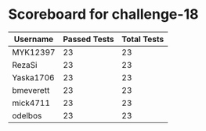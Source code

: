 # Scoreboard for challenge-18
| Username   | Passed Tests | Total Tests |
|------------|--------------|-------------|
| MYK12397 | 23 | 23 |
| RezaSi | 23 | 23 |
| Yaska1706 | 23 | 23 |
| bmeverett | 23 | 23 |
| mick4711 | 23 | 23 |
| odelbos | 23 | 23 |
